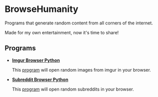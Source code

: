 # BrowseHumanity

Programs that generate random content from all corners of the internet.

Made for my own entertainment, now it's time to share!

## Programs

- **[Imgur Browser Python](Imgur%20Browser%20Python/IBP_README.md)**

  This [program](Imgur%20Browser%20Python/imgur_browser.py) will open random images from imgur in your browser.

- **[Subreddit Browser Python](Subreddit%20Browser%20Python/SBP_README.md)**

  This [program](Subreddit%20Browser%20Python/subreddit_browser.py) will open random subreddits in your browser.
